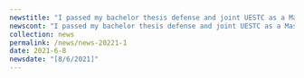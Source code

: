 ```yaml
---
newstitle: "I passed my bachelor thesis defense and joint UESTC as a Master student."
newscont: "I passed my bachelor thesis defense and joint UESTC as a Master student."
collection: news
permalink: /news/news-20221-1
date: 2021-6-8
newsdate: "[8/6/2021]"
---
```

